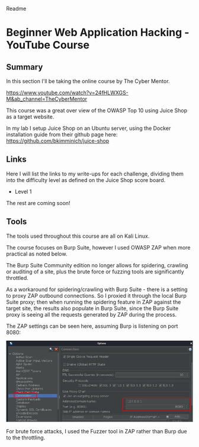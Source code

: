 Readme

# Beginner Web Application Hacking - YouTube Course

## Summary

In this section I'll be taking the online course by The Cyber Mentor.

https://www.youtube.com/watch?v=24fHLWXGS-M&ab_channel=TheCyberMentor

This course was a great over view of the OWASP Top 10 using Juice Shop as a target website.

In my lab I setup Juice Shop on an Ubuntu server, using the Docker installation guide from their github page here: https://github.com/bkimminich/juice-shop

## Links

Here I will list the links to my write-ups for each challenge, dividing them into the difficulty level as defined on the Juice Shop score board.

- Level 1

The rest are coming soon!

## Tools

The tools used throughout this course are all on Kali Linux.

The course focuses on Burp Suite, however I used OWASP ZAP when more practical as noted below.

The Burp Suite Community edition no longer allows for spidering, crawling or auditing of a site, plus the brute force or fuzzing tools are significantly throttled.

As a workaround for spidering/crawling with Burp Suite - there is a setting to proxy ZAP outbound connections. So I proxied it through the local Burp Suite proxy; then when running the spidering feature in ZAP against the target site, the results also populate in Burp Suite, since the Burp Suite proxy is seeing all the requests generated by ZAP during the process.

The ZAP settings can be seen here, assuming Burp is listening on port 8080:

![e2703d0ce74025f489b23b35d86dbad7.png](images/92892ef2c5494eabb706fe7e6c811a7f.png)

For brute force attacks, I used the Fuzzer tool in ZAP rather than Burp due to the throttling.